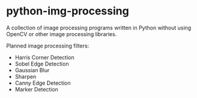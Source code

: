 # python-img-processing
A collection of image processing programs written in Python without using OpenCV or other image processing libraries.

Planned image processing filters:
* Harris Corner Detection
* Sobel Edge Detection
* Gaussian Blur
* Sharpen
* Canny Edge Detection
* Marker Detection
